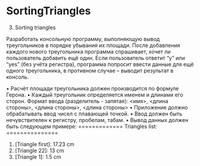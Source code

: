 # SortingTriangles
3. Sorting triangles

Разработать консольную программу, выполняющую вывод треугольников в порядке убывания их площади. 
После добавления каждого нового треугольника программа спрашивает, хочет ли пользователь добавить ещё один. 
Если пользователь ответит “y” или “yes” (без учёта регистра), программа попросит ввести данные для ещё одного треугольника, в противном случае – выводит результат в консоль.

•	Расчёт площади треугольника должен производится по формуле Герона.
•	Каждый треугольник определяется именем и длинами его сторон. 
Формат ввода (разделитель - запятая): 
<имя>, <длина стороны>, <длина стороны>, <длина стороны>
•	Приложение должно обрабатывать ввод чисел с плавающей точкой.
•	Ввод должен быть нечувствителен к регистру, пробелам, табам.
•	Вывод данных должен быть следующем примере:
============= Triangles list: ===============
1. [Triangle first]: 17.23 сm
2. [Triangle 22]: 13 cm
3. [Triangle 1]: 1.5 cm
